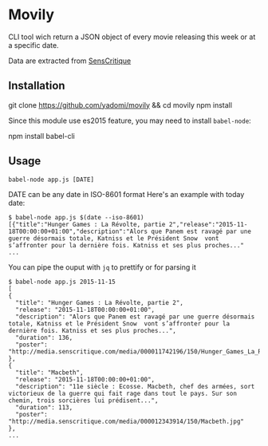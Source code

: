 Movily
======

CLI tool wich return a JSON object of every movie releasing this week or at a specific date.

Data are extracted from [SensCritique](http://senscritique.fr)

Installation
------------

  git clone https://github.com/yadomi/movily && cd movily
  npm install

Since this module use es2015 feature, you may need to install `babel-node`:

  npm install babel-cli

Usage
-----

```
babel-node app.js [DATE]
```
DATE can be any date in ISO-8601 format
Here's an example with today date:

```
$ babel-node app.js $(date --iso-8601)
[{"title":"Hunger Games : La Révolte, partie 2","release":"2015-11-18T00:00:00+01:00","description":"Alors que Panem est ravagé par une guerre désormais totale, Katniss et le Président Snow  vont s’affronter pour la dernière fois. Katniss et ses plus proches..."
...
```

You can pipe the ouput with `jq` to prettify or for parsing it

```
$ babel-node app.js 2015-11-15
[
{
  "title": "Hunger Games : La Révolte, partie 2",
  "release": "2015-11-18T00:00:00+01:00",
  "description": "Alors que Panem est ravagé par une guerre désormais totale, Katniss et le Président Snow  vont s’affronter pour la dernière fois. Katniss et ses plus proches...",
  "duration": 136,
  "poster": "http://media.senscritique.com/media/000011742196/150/Hunger_Games_La_Revolte_partie_2.jpg"
},
{
  "title": "Macbeth",
  "release": "2015-11-18T00:00:00+01:00",
  "description": "11e siècle : Ecosse. Macbeth, chef des armées, sort victorieux de la guerre qui fait rage dans tout le pays. Sur son chemin, trois sorcières lui prédisent...",
  "duration": 113,
  "poster": "http://media.senscritique.com/media/000012343914/150/Macbeth.jpg"
},
...
```
